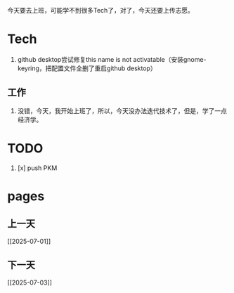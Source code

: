 今天要去上班，可能学不到很多Tech了，对了，今天还要上传志愿。

# Tech
1. github desktop尝试修复this name is not activatable（安装gnome-keyring，把配置文件全删了重启github desktop）

## 工作
1. 没错，今天，我开始上班了，所以，今天没办法迭代技术了，但是，学了一点经济学。

# TODO
1. [x] push PKM
# pages
## 上一天
[[2025-07-01]]
## 下一天
[[2025-07-03]]